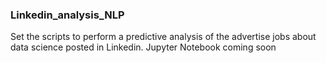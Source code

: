 ### Linkedin_analysis_NLP
Set the scripts to perform a predictive analysis of the advertise jobs about data science posted in Linkedin. 
Jupyter Notebook coming soon 
